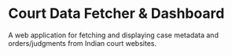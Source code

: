 # Court Data Fetcher & Dashboard
A web application for fetching and displaying case metadata and orders/judgments from Indian court websites.
